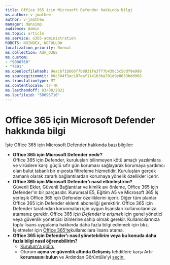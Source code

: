 ```yaml
---
title: Office 365 için Microsoft Defender hakkında bilgi
ms.author: v-jmathew
author: v-jmathew
manager: dansimp
audience: Admin
ms.topic: article
ms.service: o365-administration
ROBOTS: NOINDEX, NOFOLLOW
localization_priority: Normal
ms.collection: Adm_O365
ms.custom:
- "9000760"
- "7391"
ms.openlocfilehash: 9eac6f1b666f7b8031fe3ff7b439c5c5ddf9e998
ms.sourcegitcommit: 60c504f3ac187eaf1141b3ba701d9e0633bdd968
ms.translationtype: MT
ms.contentlocale: tr-TR
ms.lasthandoff: 03/08/2021
ms.locfileid: "50695716"
---
```

# <a name="learn-about-microsoft-defender-for-office-365"></a>Office 365 için Microsoft Defender hakkında bilgi

İşte Office 365 için Microsoft Defender hakkında bazı bilgiler:

- **Office 365 için Microsoft Defender nedir?**  
    Office 365 için Defender, kuruluşları bilinmeyen kötü amaçlı yazılımlara ve virüslere karşı güçlü sıfır gün koruması sağlayarak korumaya yardımcı olan bulut tabanlı bir e-posta filtreleme hizmetidir. Kuruluşları gerçek zamanlı olarak zararlı bağlantılardan korumaya yönelik özellikler içerir.
- **Office 365 için Microsoft Defender'ı nasıl etkinleştirim?**  
    Güvenli Ekler, Güvenli Bağlantılar ve kimlik avı önleme, Office 365 için Defender'ın bir parçasıdır. Kurumsal E5, Eğitim A5 ve Microsoft 365 İş yerleşik Office 365 için Defender özelliklerini içerir. Diğer tüm planlar Office 365 için Defender eklenti aboneliği gerektirir. Office 365 için Defender tarafından korunmaları için uygun lisansları kullanıcılarınıza atamanız gerekir. Office 365 *için* *Defender'a erişmek* için genel yönetici veya güvenlik yöneticisi izinlerine sahip olmak gerekir. Kullanıcılarınıza toplu lisans uygulama hakkında daha fazla bilgi edinmek için bkz. İşletmeler için [Office 365'te](https://go.microsoft.com/fwlink/?linkid=2093435)kullanıcılara lisans atama.
- **Office 365 için Defender'ı nasıl yönetebilirim veya bu konuda daha fazla bilgi nasıl öğrenebilirim?**  
  - [Kurulum'a gidin.](https://go.microsoft.com/fwlink/p/?linkid=2075721)  
  - Oturum **açma ve güvenlik altında Gelişmiş** tehditlere karşı Artır **korumasını bulun** ve Ardından Görüntüle'yi [seçin.](https://go.microsoft.com/fwlink/?linkid=2109302)

